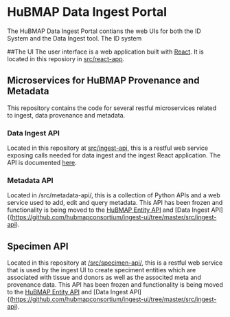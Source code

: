 # HuBMAP Data Ingest Portal
The HuBMAP Data Ingest Portal contians the web UIs for both the ID System and the Data Ingest tool.  The ID system  

##The UI
The user interface is a web application built with [React](https://reactjs.org/).  It is located in this reposiory in [src/react-app](https://github.com/hubmapconsortium/ingest-ui/tree/master/src/react-app).

## Microservices for HuBMAP Provenance and Metadata
This repository contains the code for several restful microservices related to ingest, data provenance and metadata.

### Data Ingest API
Located in this repository at [src/ingest-api](https://github.com/hubmapconsortium/ingest-ui/tree/master/src/ingest-api), this is a restful web service exposing calls needed for data ingest and the ingest React application.  The API is documented [here](http://smart-api.info/ui/2628cdd76b9994d89ad98ac92a82c18b).

### Metadata API
Located in /src/metadata-api/, this is a collection of Python APIs and a web service used to add, edit and query metadata. This API has been frozen and functionality is being moved to the [HuBMAP Entity API](https://github.com/hubmapconsortium/entity-api) and [Data Ingest API]{(https://github.com/hubmapconsortium/ingest-ui/tree/master/src/ingest-api).

## Specimen API
Located in this repository at [/src/specimen-api/](https://github.com/hubmapconsortium/ingest-ui/tree/master/src/specimen-api), this is a restful web service that is used by the ingest UI to create speciment entities which are associated with tissue and donors as well as the associted meta and provenance data. This API has been frozen and functionality is being moved to the [HuBMAP Entity API](https://github.com/hubmapconsortium/entity-api) and [Data Ingest API]{(https://github.com/hubmapconsortium/ingest-ui/tree/master/src/ingest-api).

